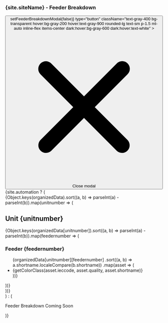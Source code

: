 <div className="flex justify-center m-5">
  <div
    id="defaultModal"
    className="fixed inset-0 z-50 flex items-center justify-center w-full h-full bg-black bg-opacity-50"
  >
    <div className="relative p-4 w-full max-w-2xl h-full md:h-auto">
      <div className="relative p-4 bg-white rounded-lg shadow dark:bg-gray-800 sm:p-5 border border-gray-600">
        <div className="flex justify-between items-center pb-4 mb-4 rounded-t border-b sm:mb-5 dark:border-gray-600">
          <h3 className="inline-flex items-center text-lg font-semibold text-gray-900 dark:text-white">
            {site.siteName} - Feeder Breakdown
          </h3>
          <button
            onClick={() => setFeederBreakdownModal(false)}
            type="button"
            className="text-gray-400 bg-transparent hover:bg-gray-200 hover:text-gray-900 rounded-lg text-sm p-1.5 ml-auto inline-flex items-center dark:hover:bg-gray-600 dark:hover:text-white"
          >
            <svg aria-hidden="true" className="w-5 h-5" fill="currentColor" viewBox="0 0 20 20" xmlns="http://www.w3.org/2000/svg">
              <path fillRule="evenodd" d="M4.293 4.293a1 1 0 011.414 0L10 8.586l4.293-4.293a1 1 0 111.414 1.414L11.414 10l4.293 4.293a1 1 0 01-1.414 1.414L10 11.414l-4.293 4.293a1 1 0 01-1.414-1.414L8.586 10 4.293 5.707a1 1 0 010-1.414z" clipRule="evenodd"></path>
            </svg>
            <span className="sr-only">Close modal</span>
          </button>
        </div>
        {site.automation ? (
          <div className="flex flex-wrap">
            {Object.keys(organizedData).sort((a, b) => parseInt(a) - parseInt(b)).map(unitnumber => (
              <div key={unitnumber} className="m-4 p-4 border border-gray-300 flex-1 rounded-lg">
                <h2 className="text-lg font-bold dark:text-gray-200 text-black">Unit {unitnumber}</h2>
                <div className="flex flex-wrap">
                  {Object.keys(organizedData[unitnumber]).sort((a, b) => parseInt(a) - parseInt(b)).map(feedernumber => (
                    <div key={feedernumber} className="m-2 p-2 border border-gray-200 flex-1 rounded-lg max-w-[150px]">
                      <h3 className="text-md font-semibold dark:text-gray-200 text-black">Feeder {feedernumber}</h3>
                      <ul className="list-none pl-0">
                        {organizedData[unitnumber][feedernumber]
                          .sort((a, b) => a.shortname.localeCompare(b.shortname))
                          .map(asset => (
                            <li key={asset.assetid} className="mt-1">
                              {getColorClass(asset.ieccode, asset.quality, asset.shortname)}
                            </li>
                          ))}
                      </ul>
                    </div>
                  ))}
                </div>
              </div>
            ))}
          </div>
        ) : (
          <p className="text-center text-xl dark:text-gray-200 text-black">Feeder Breakdown Coming Soon</p>
        )}
      </div>
    </div>
  </div>
</div>
